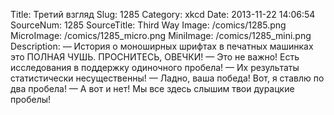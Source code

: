 Title: Третий взгляд 
Slug: 1285 
Category: xkcd 
Date: 2013-11-22 14:06:54 
SourceNum: 1285 
SourceTitle: Third Way 
Image: /comics/1285.png 
MicroImage: /comics/1285_micro.png 
MiniImage: /comics/1285_mini.png 
Description: — История о моноширных шрифтах в печатных машинках это ПОЛНАЯ ЧУШЬ.  ПРОСНИТЕСЬ, ОВЕЧКИ!
— Это не важно!  Есть исследования в поддержку одиночного пробела!
— Их результаты статистически несущественны!
— Ладно, ваша победа! Вот, я ставлю по два пробела!
— А вот и нет!  Мы все здесь слышим твои дурацкие пробелы! 


